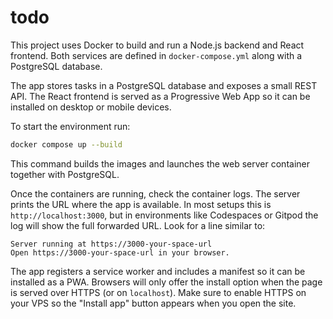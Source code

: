 # todo

This project uses Docker to build and run a Node.js backend and React frontend.
Both services are defined in `docker-compose.yml` along with a PostgreSQL
database.

The app stores tasks in a PostgreSQL database and exposes a small REST API.
The React frontend is served as a Progressive Web App so it can be installed on
desktop or mobile devices.

To start the environment run:

```sh
docker compose up --build
```

This command builds the images and launches the web server container together
with PostgreSQL.

Once the containers are running, check the container logs. The server prints the
URL where the app is available. In most setups this is
`http://localhost:3000`, but in environments like Codespaces or Gitpod the log
will show the full forwarded URL. Look for a line similar to:

```
Server running at https://3000-your-space-url
Open https://3000-your-space-url in your browser.
```

The app registers a service worker and includes a manifest so it can be
installed as a PWA. Browsers will only offer the install option when the page is
served over HTTPS (or on `localhost`). Make sure to enable HTTPS on your VPS so
the "Install app" button appears when you open the site.
